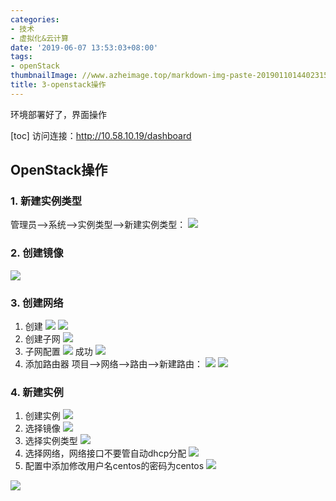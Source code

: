 ```yaml
---
categories:
- 技术
- 虚拟化&云计算
date: '2019-06-07 13:53:03+08:00'
tags:
- openStack
thumbnailImage: //www.azheimage.top/markdown-img-paste-2019011014402315.png
title: 3-openstack操作
---
```

环境部署好了，界面操作
<!--more-->
[toc]
访问连接：http://10.58.10.19/dashboard

## OpenStack操作

### 1. 新建实例类型
管理员-->系统-->实例类型-->新建实例类型：
![](https://www.azheimage.top/markdown-img-paste-2019052318514522.png)

### 2. 创建镜像
![](https://www.azheimage.top/markdown-img-paste-2019052318551439.png)

### 3. 创建网络
1. 创建 
![](https://www.azheimage.top/markdown-img-paste-2019060411225204.png)
![](https://www.azheimage.top/markdown-img-paste-20190523194345497.png)
2. 创建子网
![](https://www.azheimage.top/markdown-img-paste-20190523194121574.png)
3. 子网配置
![](https://www.azheimage.top/markdown-img-paste-20190523194216797.png)
成功
![](https://www.azheimage.top/markdown-img-paste-2019052319432000.png)
4. 添加路由器
项目-->网络-->路由-->新建路由：
![](https://www.azheimage.top/markdown-img-paste-20190523194718557.png)
![](https://www.azheimage.top/markdown-img-paste-20190523194805573.png)

### 4. 新建实例
1. 创建实例
![](https://www.azheimage.top/markdown-img-paste-20190523195048238.png)
2. 选择镜像
![](https://www.azheimage.top/markdown-img-paste-20190523195107587.png)
3. 选择实例类型
![](https://www.azheimage.top/markdown-img-paste-20190523195122437.png)
4. 选择网络，网络接口不要管自动dhcp分配
![](https://www.azheimage.top/markdown-img-paste-20190523195154932.png)
5. 配置中添加修改用户名centos的密码为centos
![](https://www.azheimage.top/markdown-img-paste-20190523195429275.png)

![](https://www.azheimage.top/markdown-img-paste-20190524112643792.png)

